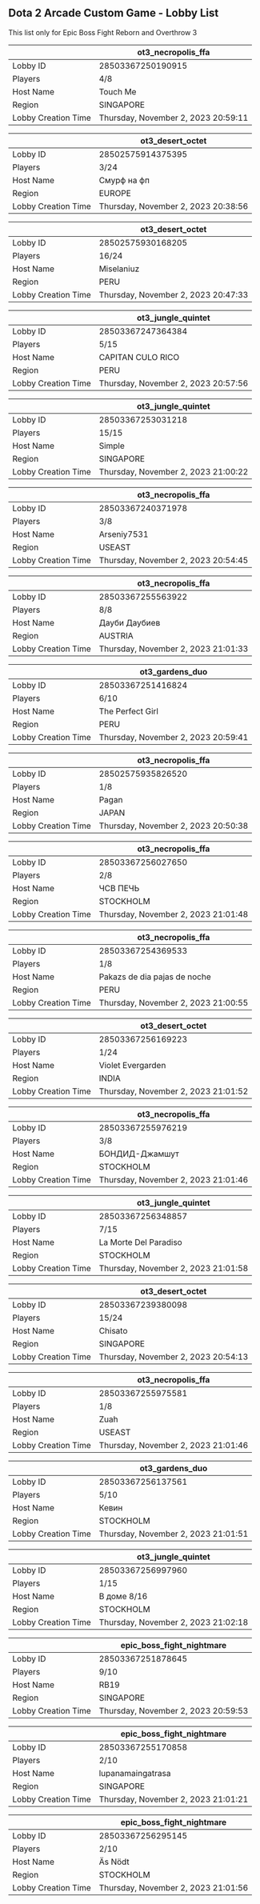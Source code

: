 ## Dota 2 Arcade Custom Game - Lobby List

This list only for Epic Boss Fight Reborn and Overthrow 3

|  | ot3_necropolis_ffa |
| ------ | ------ |
| Lobby ID | 28503367250190915 |
| Players | 4/8 |
| Host Name | Touch Me |
| Region | SINGAPORE |
| Lobby Creation Time | Thursday, November 2, 2023 20:59:11 |


|  | ot3_desert_octet |
| ------ | ------ |
| Lobby ID | 28502575914375395 |
| Players | 3/24 |
| Host Name | Смурф на фп |
| Region | EUROPE |
| Lobby Creation Time | Thursday, November 2, 2023 20:38:56 |


|  | ot3_desert_octet |
| ------ | ------ |
| Lobby ID | 28502575930168205 |
| Players | 16/24 |
| Host Name | Miselaniuz |
| Region | PERU |
| Lobby Creation Time | Thursday, November 2, 2023 20:47:33 |


|  | ot3_jungle_quintet |
| ------ | ------ |
| Lobby ID | 28503367247364384 |
| Players | 5/15 |
| Host Name | CAPITAN CULO RICO |
| Region | PERU |
| Lobby Creation Time | Thursday, November 2, 2023 20:57:56 |


|  | ot3_jungle_quintet |
| ------ | ------ |
| Lobby ID | 28503367253031218 |
| Players | 15/15 |
| Host Name | Simple |
| Region | SINGAPORE |
| Lobby Creation Time | Thursday, November 2, 2023 21:00:22 |


|  | ot3_necropolis_ffa |
| ------ | ------ |
| Lobby ID | 28503367240371978 |
| Players | 3/8 |
| Host Name | Arseniy7531 |
| Region | USEAST |
| Lobby Creation Time | Thursday, November 2, 2023 20:54:45 |


|  | ot3_necropolis_ffa |
| ------ | ------ |
| Lobby ID | 28503367255563922 |
| Players | 8/8 |
| Host Name | Дауби Даубиев |
| Region | AUSTRIA |
| Lobby Creation Time | Thursday, November 2, 2023 21:01:33 |


|  | ot3_gardens_duo |
| ------ | ------ |
| Lobby ID | 28503367251416824 |
| Players | 6/10 |
| Host Name | The Perfect Girl |
| Region | PERU |
| Lobby Creation Time | Thursday, November 2, 2023 20:59:41 |


|  | ot3_necropolis_ffa |
| ------ | ------ |
| Lobby ID | 28502575935826520 |
| Players | 1/8 |
| Host Name | Pagan |
| Region | JAPAN |
| Lobby Creation Time | Thursday, November 2, 2023 20:50:38 |


|  | ot3_necropolis_ffa |
| ------ | ------ |
| Lobby ID | 28503367256027650 |
| Players | 2/8 |
| Host Name | ЧСВ ПЕЧЬ |
| Region | STOCKHOLM |
| Lobby Creation Time | Thursday, November 2, 2023 21:01:48 |


|  | ot3_necropolis_ffa |
| ------ | ------ |
| Lobby ID | 28503367254369533 |
| Players | 1/8 |
| Host Name | Pakazs de dia pajas de noche |
| Region | PERU |
| Lobby Creation Time | Thursday, November 2, 2023 21:00:55 |


|  | ot3_desert_octet |
| ------ | ------ |
| Lobby ID | 28503367256169223 |
| Players | 1/24 |
| Host Name | Violet Evergarden |
| Region | INDIA |
| Lobby Creation Time | Thursday, November 2, 2023 21:01:52 |


|  | ot3_necropolis_ffa |
| ------ | ------ |
| Lobby ID | 28503367255976219 |
| Players | 3/8 |
| Host Name | БОНДИД-Джамшут |
| Region | STOCKHOLM |
| Lobby Creation Time | Thursday, November 2, 2023 21:01:46 |


|  | ot3_jungle_quintet |
| ------ | ------ |
| Lobby ID | 28503367256348857 |
| Players | 7/15 |
| Host Name | La Morte Del Paradiso |
| Region | STOCKHOLM |
| Lobby Creation Time | Thursday, November 2, 2023 21:01:58 |


|  | ot3_desert_octet |
| ------ | ------ |
| Lobby ID | 28503367239380098 |
| Players | 15/24 |
| Host Name | Chisato |
| Region | SINGAPORE |
| Lobby Creation Time | Thursday, November 2, 2023 20:54:13 |


|  | ot3_necropolis_ffa |
| ------ | ------ |
| Lobby ID | 28503367255975581 |
| Players | 1/8 |
| Host Name | Zuah |
| Region | USEAST |
| Lobby Creation Time | Thursday, November 2, 2023 21:01:46 |


|  | ot3_gardens_duo |
| ------ | ------ |
| Lobby ID | 28503367256137561 |
| Players | 5/10 |
| Host Name | Кевин |
| Region | STOCKHOLM |
| Lobby Creation Time | Thursday, November 2, 2023 21:01:51 |


|  | ot3_jungle_quintet |
| ------ | ------ |
| Lobby ID | 28503367256997960 |
| Players | 1/15 |
| Host Name | В доме 8/16 |
| Region | STOCKHOLM |
| Lobby Creation Time | Thursday, November 2, 2023 21:02:18 |


|  | epic_boss_fight_nightmare |
| ------ | ------ |
| Lobby ID | 28503367251878645 |
| Players | 9/10 |
| Host Name | RB19 |
| Region | SINGAPORE |
| Lobby Creation Time | Thursday, November 2, 2023 20:59:53 |


|  | epic_boss_fight_nightmare |
| ------ | ------ |
| Lobby ID | 28503367255170858 |
| Players | 2/10 |
| Host Name | lupanamaingatrasa |
| Region | SINGAPORE |
| Lobby Creation Time | Thursday, November 2, 2023 21:01:21 |


|  | epic_boss_fight_nightmare |
| ------ | ------ |
| Lobby ID | 28503367256295145 |
| Players | 2/10 |
| Host Name | Äs Nödt |
| Region | STOCKHOLM |
| Lobby Creation Time | Thursday, November 2, 2023 21:01:56 |


